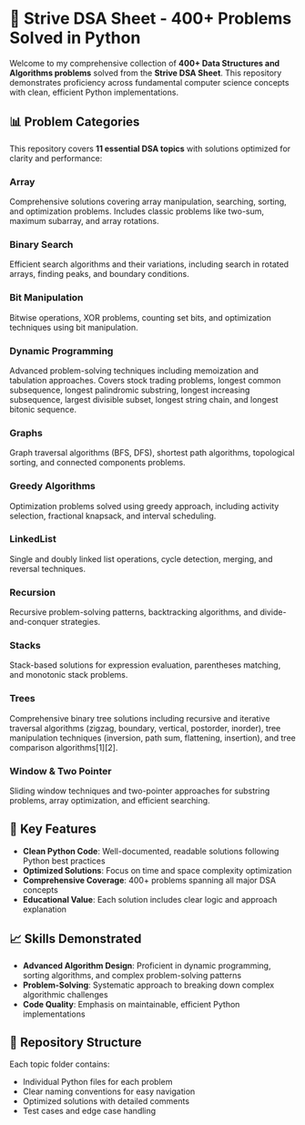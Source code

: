 # 🚀 Strive DSA Sheet - 400+ Problems Solved in Python

Welcome to my comprehensive collection of **400+ Data Structures and Algorithms problems** solved from the **Strive DSA Sheet**. This repository demonstrates proficiency across fundamental computer science concepts with clean, efficient Python implementations.

## 📊 Problem Categories

This repository covers **11 essential DSA topics** with solutions optimized for clarity and performance:

### **Array**
Comprehensive solutions covering array manipulation, searching, sorting, and optimization problems. Includes classic problems like two-sum, maximum subarray, and array rotations.

### **Binary Search**
Efficient search algorithms and their variations, including search in rotated arrays, finding peaks, and boundary conditions.

### **Bit Manipulation**
Bitwise operations, XOR problems, counting set bits, and optimization techniques using bit manipulation.

### **Dynamic Programming**
Advanced problem-solving techniques including memoization and tabulation approaches. Covers stock trading problems, longest common subsequence, longest palindromic substring, longest increasing subsequence, largest divisible subset, longest string chain, and longest bitonic sequence.

### **Graphs**
Graph traversal algorithms (BFS, DFS), shortest path algorithms, topological sorting, and connected components problems.

### **Greedy Algorithms**
Optimization problems solved using greedy approach, including activity selection, fractional knapsack, and interval scheduling.

### **LinkedList**
Single and doubly linked list operations, cycle detection, merging, and reversal techniques.

### **Recursion**
Recursive problem-solving patterns, backtracking algorithms, and divide-and-conquer strategies.

### **Stacks**
Stack-based solutions for expression evaluation, parentheses matching, and monotonic stack problems.

### **Trees**
Comprehensive binary tree solutions including recursive and iterative traversal algorithms (zigzag, boundary, vertical, postorder, inorder), tree manipulation techniques (inversion, path sum, flattening, insertion), and tree comparison algorithms[1][2].

### **Window & Two Pointer**
Sliding window techniques and two-pointer approaches for substring problems, array optimization, and efficient searching.

## 🎯 Key Features

- **Clean Python Code**: Well-documented, readable solutions following Python best practices
- **Optimized Solutions**: Focus on time and space complexity optimization
- **Comprehensive Coverage**: 400+ problems spanning all major DSA concepts
- **Educational Value**: Each solution includes clear logic and approach explanation

## 📈 Skills Demonstrated

- **Advanced Algorithm Design**: Proficient in dynamic programming, sorting algorithms, and complex problem-solving patterns
- **Problem-Solving**: Systematic approach to breaking down complex algorithmic challenges
- **Code Quality**: Emphasis on maintainable, efficient Python implementations

## 🔧 Repository Structure

Each topic folder contains:
- Individual Python files for each problem
- Clear naming conventions for easy navigation
- Optimized solutions with detailed comments
- Test cases and edge case handling
